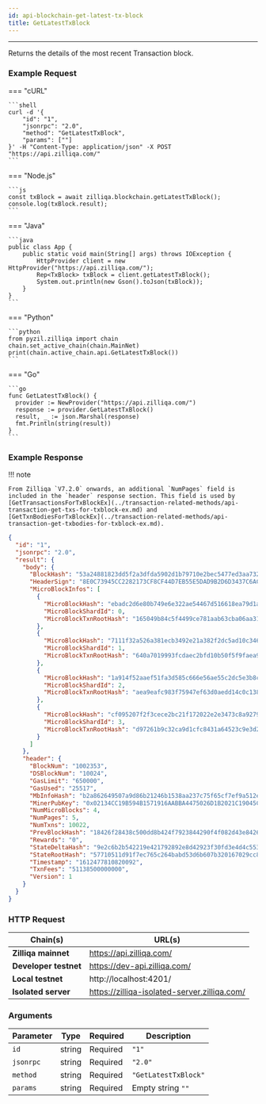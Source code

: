 ```yaml
---
id: api-blockchain-get-latest-tx-block
title: GetLatestTxBlock
---
```


---

Returns the details of the most recent Transaction block.

### Example Request

=== "cURL"

    ```shell
    curl -d '{
        "id": "1",
        "jsonrpc": "2.0",
        "method": "GetLatestTxBlock",
        "params": [""]
    }' -H "Content-Type: application/json" -X POST "https://api.zilliqa.com/"
    ```

=== "Node.js"

    ```js
    const txBlock = await zilliqa.blockchain.getLatestTxBlock();
    console.log(txBlock.result);
    ```

=== "Java"

    ```java
    public class App {
        public static void main(String[] args) throws IOException {
            HttpProvider client = new HttpProvider("https://api.zilliqa.com/");
            Rep<TxBlock> txBlock = client.getLatestTxBlock();
            System.out.println(new Gson().toJson(txBlock));
        }
    }
    ```

=== "Python"

    ```python
    from pyzil.zilliqa import chain
    chain.set_active_chain(chain.MainNet)
    print(chain.active_chain.api.GetLatestTxBlock())
    ```

=== "Go"

    ```go
    func GetLatestTxBlock() {
      provider := NewProvider("https://api.zilliqa.com/")
      response := provider.GetLatestTxBlock()
      result, _ := json.Marshal(response)
      fmt.Println(string(result))
    }
    ```

### Example Response

!!! note

    From Zilliqa `V7.2.0` onwards, an additional `NumPages` field is
    included in the `header` response section. This field is used by
    [GetTransactionsForTxBlockEx](../transaction-related-methods/api-transaction-get-txs-for-txblock-ex.md) and
    [GetTxnBodiesForTxBlockEx](../transaction-related-methods/api-transaction-get-txbodies-for-txblock-ex.md).

```json
{
  "id": "1",
  "jsonrpc": "2.0",
  "result": {
    "body": {
      "BlockHash": "53a24881823dd5f2a3dfda5902d1b79710e2bec5477ed3aa7325d74e30436b58",
      "HeaderSign": "8E0C73945CC2282173CF8CF44D7EB55E5DAD9B2D6D3437C6AC09DE8CF0D6B698575E535168AA898B6B3A3107603BDFC4BC671A4621E77C9004369FC3513F53A0",
      "MicroBlockInfos": [
        {
          "MicroBlockHash": "ebadc2d6e80b749e6e322ae54467d516618ea79d1ae495f26f3592c70b4de71a",
          "MicroBlockShardId": 0,
          "MicroBlockTxnRootHash": "165049b84c5f4499ce781aab63cba06aa31ed4e1b556f0aac643f01eb5814da4"
        },
        {
          "MicroBlockHash": "7111f32a526a381ecb3492e21a382f2dc5ad10c346340aaae3addd1a349cc559",
          "MicroBlockShardId": 1,
          "MicroBlockTxnRootHash": "640a7019993fcdaec2bfd10b50f5f9faea92920a1a4c0cb931ae56e061f983d9"
        },
        {
          "MicroBlockHash": "1a914f52aaef51fa3d585c666e56ae55c2dc5e3b8c759c66d1b79b211b783d0e",
          "MicroBlockShardId": 2,
          "MicroBlockTxnRootHash": "aea9eafc983f75947ef63d0aedd14c0c138025cbbaa5934f3ef327b2116bfd68"
        },
        {
          "MicroBlockHash": "cf095207f2f3cece2bc21f172022e2e3473c8a9279ba67a4d9bd1e352890f496",
          "MicroBlockShardId": 3,
          "MicroBlockTxnRootHash": "d97261b9c32ca9d1cfc8431a64523c9e3d26beff7e5265c5d431d5a41b416e49"
        }
      ]
    },
    "header": {
      "BlockNum": "1002353",
      "DSBlockNum": "10024",
      "GasLimit": "650000",
      "GasUsed": "25517",
      "MbInfoHash": "b2a862649507a9d86b21246b1538aa237c75f65cf7ef9a512e03ba39d0e62933",
      "MinerPubKey": "0x02134CC19B594B1571916AABBA4475026D1B2021C19045CB2065E0D3B12706768E",
      "NumMicroBlocks": 4,
      "NumPages": 5,
      "NumTxns": 10022,
      "PrevBlockHash": "18426f28438c500dd8b424f7923844290f4f082d43e84262ce629eebce68b82c",
      "Rewards": "0",
      "StateDeltaHash": "9e2c6b2b542219e421792892e8d42923f30fd3e4d4c55369feb89e3979b5a3a7",
      "StateRootHash": "57710511d91f7ec765c264babd53d6b607b320167029cc88c477fafd78c14632",
      "Timestamp": "1612477810820092",
      "TxnFees": "51138500000000",
      "Version": 1
    }
  }
}
```

### HTTP Request

| Chain(s)              | URL(s)                                       |
| --------------------- | -------------------------------------------- |
| **Zilliqa mainnet**   | https://api.zilliqa.com/                     |
| **Developer testnet** | https://dev-api.zilliqa.com/                 |
| **Local testnet**     | http://localhost:4201/                       |
| **Isolated server**   | https://zilliqa-isolated-server.zilliqa.com/ |

### Arguments

| Parameter | Type   | Required | Description          |
| --------- | ------ | -------- | -------------------- |
| `id`      | string | Required | `"1"`                |
| `jsonrpc` | string | Required | `"2.0"`              |
| `method`  | string | Required | `"GetLatestTxBlock"` |
| `params`  | string | Required | Empty string `""`    |
